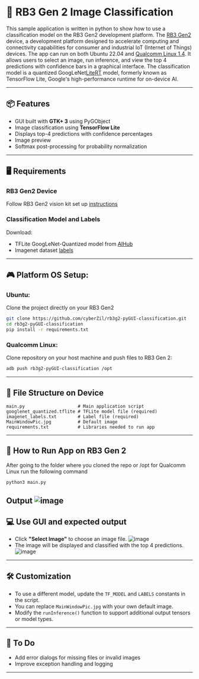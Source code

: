 # 🧠 RB3 Gen 2 Image Classification

This sample application is written in python to show how to use a classification model on the RB3 Gen2 development platform. The [RB3 Gen2](https://docs.qualcomm.com/bundle/publicresource/topics/80-70020-253/qsg-landing-page.html?product=1601111740013077&facet=Quick%20Start%20Guide) device, a development platform designed to accelerate computing and connectivity capabilities for consumer and industrial IoT (Internet of Things) devices. The app can run on both Ubuntu 22.04 and [Qualcomm Linux 1.4](https://docs.qualcomm.com/bundle/publicresource/topics/80-70018-115/qualcomm-linux-docs-home.html?vproduct=1601111740013072&version=1.4). It allows users to select an image, run inference, and view the top 4 predictions with confidence bars in a graphical interface. The classification model is a quantized GoogLeNet[LiteRT](https://ai.google.dev/edge/litert) model, formerly known as TensorFlow Lite, Google's high-performance runtime for on-device AI. 

---

## 📦 Features

- GUI built with **GTK+ 3** using PyGObject
- Image classification using **TensorFlow Lite**
- Displays top-4 predictions with confidence percentages
- Image preview
- Softmax post-processing for probability normalization

---

## 🖥️ Requirements

### RB3 Gen2 Device
Follow RB3 Gen2 vision kit set up [instructions](https://docs.qualcomm.com/bundle/publicresource/topics/80-70020-251/set_up_the_device.html?product=1601111740013077&facet=User%20Guide) 

### Classification Model and Labels
Download:
- TFLite GoogLeNet-Quantized model from [AIHub](https://aihub.qualcomm.com/models/googlenet?domain=Computer+Vision&useCase=Image+Classification)
- Imagenet dataset [labels](https://github.com/quic/ai-hub-models/blob/main/qai_hub_models/labels/imagenet_labels.txt)

---

## 🎮 Platform OS Setup:

### Ubuntu:
Clone the project directly on your RB3 Gen2
   ```bash
   git clone https://github.com/cyberZil/rb3g2-pyGUI-classification.git
   cd rb3g2-pyGUI-classification
   pip install -r requirements.txt
   ```

### Qualcomm Linux:
Clone repository on your host machine and push files to RB3 Gen 2:
   ```bash
   adb push rb3g2-pyGUI-classification /opt
   ```

---

## 📁 File Structure on Device
```
main.py                    # Main application script
googlenet_quantized.tflite # TFLite model file (required)
imagenet_labels.txt        # Label file (required)
MainWindowPic.jpg          # Default image
requirements.txt           # Libraries needed to run app
```

---

## 🚀 How to Run App on RB3 Gen 2
After going to the folder where you cloned the repo or /opt for Qualcomm Linux run the following command
   ```bash
   python3 main.py
   ```
Output
 ![image](https://github.com/user-attachments/assets/d927546b-459b-4332-816a-9b8d505679a6)
---

## 💻 Use GUI and expected output

  - Click **"Select Image"** to choose an image file.
    ![image](https://github.com/user-attachments/assets/4f61215b-dbd2-4ee7-b185-650f360665c2)
  - The image will be displayed and classified with the top 4 predictions.
    ![image](https://github.com/user-attachments/assets/009beb3c-bbb1-40a9-b97b-18a8928bb95c)

---

## 🛠️ Customization

- To use a different model, update the `TF_MODEL` and `LABELS` constants in the script.
- You can replace `MainWindowPic.jpg` with your own default image.
- Modify the `runInference()` function to support additional output tensors or model types.

---

## 🧹 To Do

- Add error dialogs for missing files or invalid images
- Improve exception handling and logging

---
